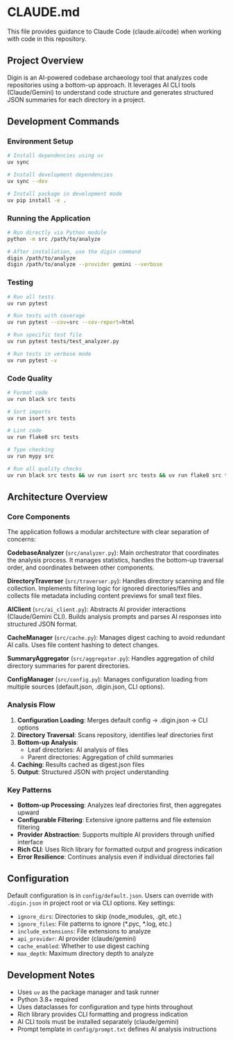 # CLAUDE.md

This file provides guidance to Claude Code (claude.ai/code) when working with code in this repository.

## Project Overview

Digin is an AI-powered codebase archaeology tool that analyzes code repositories using a bottom-up approach. It leverages AI CLI tools (Claude/Gemini) to understand code structure and generates structured JSON summaries for each directory in a project.

## Development Commands

### Environment Setup
```bash
# Install dependencies using uv
uv sync

# Install development dependencies
uv sync --dev

# Install package in development mode
uv pip install -e .
```

### Running the Application
```bash
# Run directly via Python module
python -m src /path/to/analyze

# After installation, use the digin command
digin /path/to/analyze
digin /path/to/analyze --provider gemini --verbose
```

### Testing
```bash
# Run all tests
uv run pytest

# Run tests with coverage
uv run pytest --cov=src --cov-report=html

# Run specific test file
uv run pytest tests/test_analyzer.py

# Run tests in verbose mode
uv run pytest -v
```

### Code Quality
```bash
# Format code
uv run black src tests

# Sort imports
uv run isort src tests

# Lint code
uv run flake8 src tests

# Type checking
uv run mypy src

# Run all quality checks
uv run black src tests && uv run isort src tests && uv run flake8 src tests && uv run mypy src
```

## Architecture Overview

### Core Components

The application follows a modular architecture with clear separation of concerns:

**CodebaseAnalyzer** (`src/analyzer.py`): Main orchestrator that coordinates the analysis process. It manages statistics, handles the bottom-up traversal order, and coordinates between other components.

**DirectoryTraverser** (`src/traverser.py`): Handles directory scanning and file collection. Implements filtering logic for ignored directories/files and collects file metadata including content previews for small text files.

**AIClient** (`src/ai_client.py`): Abstracts AI provider interactions (Claude/Gemini CLI). Builds analysis prompts and parses AI responses into structured JSON format.

**CacheManager** (`src/cache.py`): Manages digest caching to avoid redundant AI calls. Uses file content hashing to detect changes.

**SummaryAggregator** (`src/aggregator.py`): Handles aggregation of child directory summaries for parent directories.

**ConfigManager** (`src/config.py`): Manages configuration loading from multiple sources (default.json, .digin.json, CLI options).

### Analysis Flow

1. **Configuration Loading**: Merges default config → .digin.json → CLI options
2. **Directory Traversal**: Scans repository, identifies leaf directories first
3. **Bottom-up Analysis**: 
   - Leaf directories: AI analysis of files
   - Parent directories: Aggregation of child summaries
4. **Caching**: Results cached as digest.json files
5. **Output**: Structured JSON with project understanding

### Key Patterns

- **Bottom-up Processing**: Analyzes leaf directories first, then aggregates upward
- **Configurable Filtering**: Extensive ignore patterns and file extension filtering
- **Provider Abstraction**: Supports multiple AI providers through unified interface
- **Rich CLI**: Uses Rich library for formatted output and progress indication
- **Error Resilience**: Continues analysis even if individual directories fail

## Configuration

Default configuration is in `config/default.json`. Users can override with `.digin.json` in project root or via CLI options. Key settings:

- `ignore_dirs`: Directories to skip (node_modules, .git, etc.)
- `ignore_files`: File patterns to ignore (*.pyc, *.log, etc.) 
- `include_extensions`: File extensions to analyze
- `api_provider`: AI provider (claude/gemini)
- `cache_enabled`: Whether to use digest caching
- `max_depth`: Maximum directory depth to analyze

## Development Notes

- Uses `uv` as the package manager and task runner
- Python 3.8+ required
- Uses dataclasses for configuration and type hints throughout
- Rich library provides CLI formatting and progress indication
- AI CLI tools must be installed separately (claude/gemini)
- Prompt template in `config/prompt.txt` defines AI analysis instructions